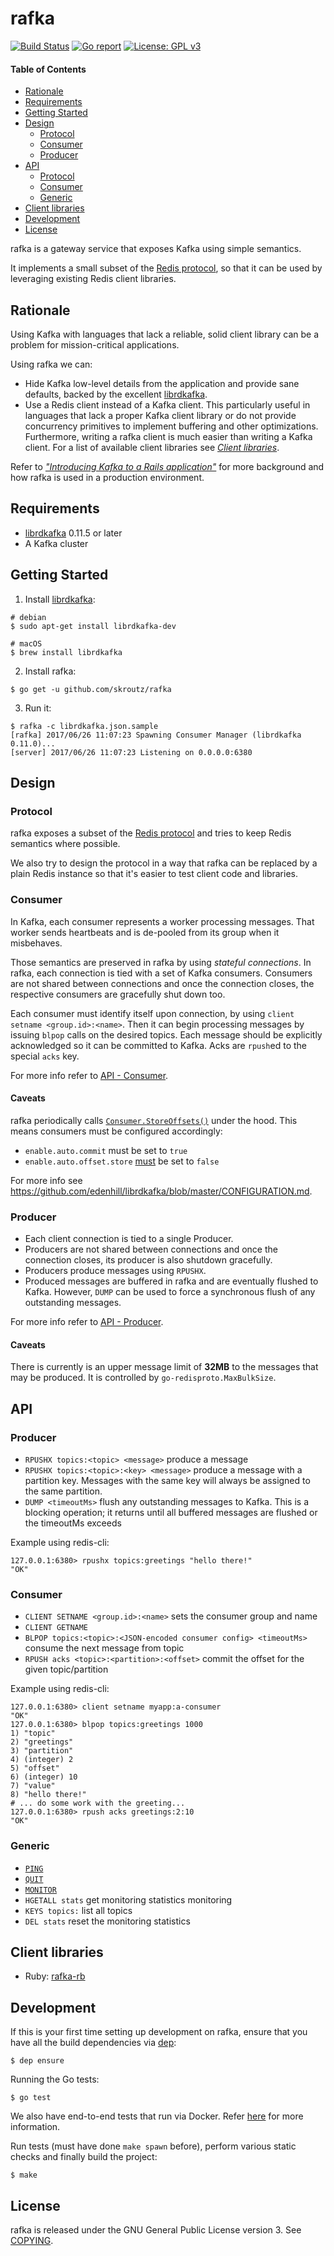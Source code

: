 rafka
=====

[![Build Status](https://api.travis-ci.org/skroutz/rafka.svg?branch=master)](https://travis-ci.org/skroutz/rafka)
[![Go report](https://goreportcard.com/badge/github.com/skroutz/rafka)](https://goreportcard.com/report/github.com/skroutz/rafka)
[![License: GPL v3](https://img.shields.io/badge/License-GPL%20v3-blue.svg)](https://www.gnu.org/licenses/gpl-3.0)

#### Table of Contents

- [Rationale](#rationale)
- [Requirements](#requirements)
- [Getting Started](#getting-started)
- [Design](#design)
    - [Protocol](#protocol)
    - [Consumer](#consumer)
    - [Producer](#producer)
- [API](#api)
    - [Protocol](#protocol)
    - [Consumer](#consumer)
    - [Generic](#generic)
- [Client libraries](#client-libraries)
- [Development](#development)
- [License](#license)


rafka is a gateway service that exposes Kafka using simple semantics.

It implements a small subset of the [Redis protocol](https://redis.io/topics/protocol), so that it
can be used by leveraging existing Redis client libraries.

Rationale
---------

Using Kafka with languages that lack a reliable, solid client library can be a problem for
mission-critical applications.

Using rafka we can:

- Hide Kafka low-level details from the application and provide sane defaults, backed by the
  excellent [librdkafka](https://github.com/edenhill/librdkafka).
- Use a Redis client instead of a Kafka client. This particularly useful in languages that lack a
  proper Kafka client library or do not provide concurrency primitives to implement buffering and
  other optimizations. Furthermore, writing a rafka client is much easier than writing a Kafka
  client. For a list of available client libraries see [_Client libraries_](#client-libraries).

Refer to [*"Introducing Kafka to a Rails application"*](https://engineering.skroutz.gr/blog/kafka-rails-integration/)
for more background and how rafka is used in a production environment.

Requirements
------------

- [librdkafka](https://github.com/edenhill/librdkafka) 0.11.5 or later
- A Kafka cluster

Getting Started
------------

1. Install [librdkafka](https://github.com/edenhill/librdkafka):

```shell
# debian
$ sudo apt-get install librdkafka-dev

# macOS
$ brew install librdkafka
```

2. Install rafka:

```shell
$ go get -u github.com/skroutz/rafka
```

3. Run it:

```shell
$ rafka -c librdkafka.json.sample
[rafka] 2017/06/26 11:07:23 Spawning Consumer Manager (librdkafka 0.11.0)...
[server] 2017/06/26 11:07:23 Listening on 0.0.0.0:6380
```

Design
------

### Protocol

rafka exposes a subset of the [Redis protocol](https://redis.io/topics/protocol) and tries to keep
Redis semantics where possible.

We also try to design the protocol in a way that rafka can be replaced by a plain Redis instance so
that it's easier to test client code and libraries.

### Consumer

In Kafka, each consumer represents a worker processing messages. That worker sends heartbeats and
is de-pooled from its group when it misbehaves.

Those semantics are preserved in rafka by using _stateful connections_. In rafka, each connection
is tied with a set of Kafka consumers. Consumers are not shared between connections and once the
connection closes, the respective consumers are gracefully shut down too.

Each consumer must identify itself upon connection, by using `client setname <group.id>:<name>`.
Then it can begin processing messages by issuing `blpop` calls on the desired topics. Each message
should be explicitly acknowledged so it can be committed to Kafka. Acks are `rpush`ed to the
special `acks` key.

For more info refer to [API - Consumer](https://github.com/skroutz/rafka#consumer-1).

#### Caveats

rafka periodically calls [`Consumer.StoreOffsets()`](https://docs.confluent.io/current/clients/confluent-kafka-go/index.html#Consumer.StoreOffsets)
under the hood. This means consumers must be configured accordingly:

- `enable.auto.commit` must be set to `true`
- `enable.auto.offset.store` [must](https://github.com/edenhill/librdkafka/blob/v0.11.4/src/rdkafka.h#L2665) be set to `false`

For more info see https://github.com/edenhill/librdkafka/blob/master/CONFIGURATION.md.

### Producer

- Each client connection is tied to a single Producer.
- Producers are not shared between connections and once the connection closes, its producer is also
  shutdown gracefully.
- Producers produce messages using `RPUSHX`.
- Produced messages are buffered in rafka and are eventually flushed to Kafka. However, `DUMP` can
  be used to force a synchronous flush of any outstanding messages.

For more info refer to [API - Producer](https://github.com/skroutz/rafka#producer-1).

#### Caveats

There is currently is an upper message limit of **32MB** to the messages that may be produced. It
is controlled by `go-redisproto.MaxBulkSize`.

API
---

### Producer

- `RPUSHX topics:<topic> <message>` produce a message
- `RPUSHX topics:<topic>:<key> <message>` produce a message with a partition key.  Messages with
  the same key will always be assigned to the same partition.
- `DUMP <timeoutMs>` flush any outstanding messages to Kafka. This is a blocking operation; it
  returns until all buffered messages are flushed or the timeoutMs exceeds

Example using redis-cli:

```shell
127.0.0.1:6380> rpushx topics:greetings "hello there!"
"OK"
```

### Consumer

- `CLIENT SETNAME <group.id>:<name>` sets the consumer group and name
- `CLIENT GETNAME`
- `BLPOP topics:<topic>:<JSON-encoded consumer config> <timeoutMs>` consume the next message from
  topic
- `RPUSH acks <topic>:<partition>:<offset>` commit the offset for the given topic/partition

Example using redis-cli:

```shell
127.0.0.1:6380> client setname myapp:a-consumer
"OK"
127.0.0.1:6380> blpop topics:greetings 1000
1) "topic"
2) "greetings"
3) "partition"
4) (integer) 2
5) "offset"
6) (integer) 10
7) "value"
8) "hello there!"
# ... do some work with the greeting...
127.0.0.1:6380> rpush acks greetings:2:10
"OK"
```

### Generic

- [`PING`](https://redis.io/commands/ping)
- [`QUIT`](https://redis.io/commands/quit)
- [`MONITOR`](https://redis.io/commands/monitor)
- `HGETALL stats` get monitoring statistics monitoring
- `KEYS topics:` list all topics
- `DEL stats` reset the monitoring statistics

Client libraries
----------------

- Ruby: [rafka-rb](https://github.com/skroutz/rafka-rb)

Development
-----------

If this is your first time setting up development on rafka, ensure that you have all the build
dependencies via [dep](https://github.com/golang/dep):

```shell
$ dep ensure
```

Running the Go tests:

```shell
$ go test
```

We also have end-to-end tests that run via Docker. Refer [here](test/README.md) for more
information.

Run tests (must have done `make spawn` before), perform various static checks and finally build the
project:

```shell
$ make
```

License
-------

rafka is released under the GNU General Public License version 3. See [COPYING](COPYING).
